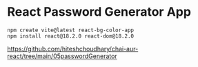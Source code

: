 # React Password Generator App

`npm create vite@latest react-bg-color-app`
<br/>
`npm install react@18.2.0 react-dom@18.2.0`

https://github.com/hiteshchoudhary/chai-aur-react/tree/main/05passwordGenerator
